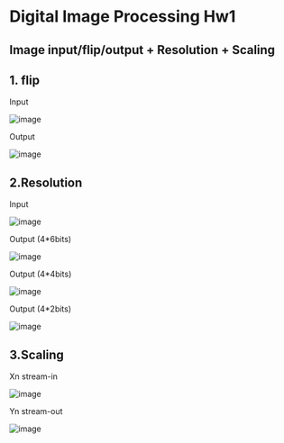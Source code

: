 # Digital Image Processing Hw1
## Image input/flip/output + Resolution + Scaling



## 1. flip
Input

![image](https://github.com/shaokai229/DIP/blob/main/HW1/input1.bmp)

Output

![image](https://github.com/shaokai229/DIP/blob/main/HW1/output1_flip.bmp)

## 2.Resolution
Input

![image](https://github.com/shaokai229/DIP/blob/main/HW1/input2.bmp)

Output (4*6bits)

![image](https://github.com/shaokai229/DIP/blob/main/HW1/output2_1.bmp)

Output (4*4bits)

![image](https://github.com/shaokai229/DIP/blob/main/HW1/output2_2.bmp)

Output (4*2bits)

![image](https://github.com/shaokai229/DIP/blob/main/HW1/output2_3.bmp)



## 3.Scaling
Xn stream-in

![image](https://github.com/zeus950068/SOC_Lab/blob/main/soc_lab3_fir/Xn%20stream-in.png)

Yn stream-out

![image](https://github.com/zeus950068/SOC_Lab/blob/main/soc_lab3_fir/Yn%20streaom-out.png)


